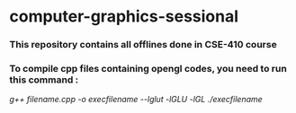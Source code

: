 # computer-graphics-sessional

### This repository contains all offlines done in CSE-410 course
### To compile cpp files containing opengl codes, you need to run this command : 
*g++ filename.cpp -o execfilename --lglut -lGLU -lGL*
*./execfilename*
